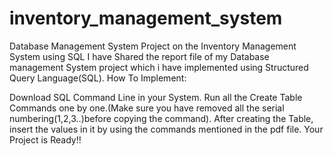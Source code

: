 # inventory_management_system
Database Management System Project on the Inventory Management System using SQL  I have Shared the report file of my Database management System project which i have implemented using Structured Query Language(SQL).
How To Implement:

Download SQL Command Line in your System. Run all the Create Table Commands one by one.(Make sure you have removed all the serial numbering(1,2,3..)before copying the command). After creating the Table, insert the values in it by using the commands mentioned in the pdf file.
Your Project is Ready!!

